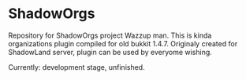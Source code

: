 # ShadowOrgs
Repository for ShadowOrgs project
Wazzup man. This is kinda organizations plugin compiled for old bukkit 1.4.7.
Originaly created for ShadowLand server, plugin can be used by everyome wishing.

Currently: development stage, unfinished.
